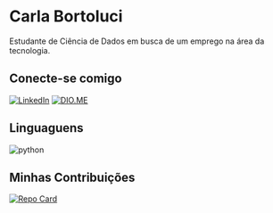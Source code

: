 
# Carla Bortoluci
Estudante de Ciência de Dados em busca de um emprego na área da tecnologia.

## Conecte-se comigo 
[![LinkedIn](https://img.shields.io/badge/LinkedIn-000000?style=for-the-badge&logo=linkedin&logoColor=4682B4)](https://www.linkedin.com/in/bortoluci/) 
[![DIO.ME](https://img.shields.io/badge/DIO.me-000000?style=for-the-badge&logo=DIO.me&logoColor=white)](https://www.dio.me/users/bortoluccicarla) 


## Linguaguens
![python](https://img.shields.io/badge/python-000?style=for-the-badge&logo=python)


## Minhas Contribuições
[![Repo Card](https://github-readme-stats.vercel.app/api/pin/?username=Bortoluci&repo=dio-lab-open-source&bg_color=000000&border_color=FFFFFFF&show_icons=true&icon_color=4682B4&title_color=FFFFFFFF&text_color=FFFFFFFF)](https://github.com/Bortoluci/dio-lab-open-source)



